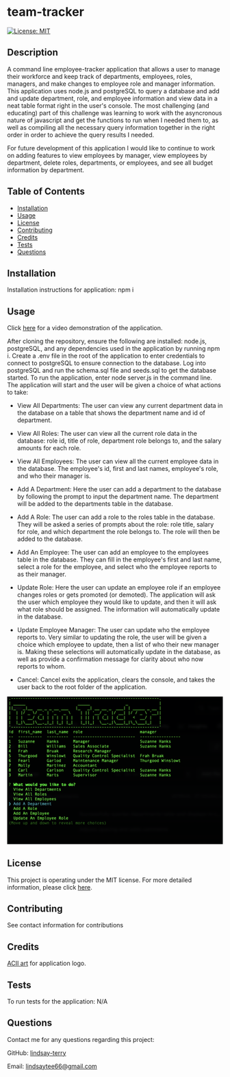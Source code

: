 # team-tracker
[![License: MIT](https://img.shields.io/badge/License-MIT-yellow.svg)](https://opensource.org/licenses/MIT)

## Description
A command line employee-tracker application that allows a user to manage their workforce and keep track of departments, employees, roles, managers, and make changes to employee role and manager information.  This application uses node.js and postgreSQL to query a database and add and update department, role, and employee information and view data in a neat table format right in the user's console.  The most challenging (and educating) part of this challenge was learning to work with the asyncronous nature of javascript and get the functions to run when I needed them to, as well as compiling all the necessary query information together in the right order in order to achieve the query results I needed.

For future development of this application I would like to continue to work on adding features to view employees by manager, view employees by department, delete roles, departments, or employees, and see all budget information by department.  

## Table of Contents
* [Installation](#installation)
* [Usage](#usage)
* [License](#license)
* [Contributing](#contributing)
* [Credits](#credits)
* [Tests](#tests)
* [Questions](#questions)

## Installation
Installation instructions for application:
npm i

## Usage
Click [here]() for a video demonstration of the application.

After cloning the repository, ensure the following are installed: node.js, postgreSQL, and any dependencies used in the application by running npm i. Create a .env file in the root of the application to enter credentials to connect to postgreSQL to ensure connection to the database.  Log into postgreSQL and run the schema.sql file and seeds.sql to get the database started.  To run the application, enter node server.js in the command line.  The application will start and the user will be given a choice of what actions to take:

* View All Departments: The user can view any current department data in the database on a table that shows the department name and id of department.

* View All Roles: The user can view all the current role data in the database: role id, title of role, department role belongs to, and the salary amounts for each role.

* View All Employees: The user can view all the current employee data in the database.  The employee's id, first and last names, employee's role, and who their manager is. 

* Add A Department: Here the user can add a department to the database by following the prompt to input the department name.  The department will be added to the departments table in the database.

* Add A Role: The user can add a role to the roles table in the database.  They will be asked a series of prompts about the role: role title, salary for role, and which department the role belongs to.  The role will then be added to the database.

* Add An Employee: The user can add an employee to the employees table in the database.  They can fill in the employee's first and last name, select a role for the employee, and select who the employee reports to as their manager.  

* Update Role: Here the user can update an employee role if an employee changes roles or gets promoted (or demoted).  The application will ask the user which employee they would like to update, and then it will ask what role should be assigned.  The information will automatically update in the database.

* Update Employee Manager: The user can update who the employee reports to.  Very similar to updating the role, the user will be given a choice which employee to update, then a list of who their new manager is.  Making these selections will automatically update in the database, as well as provide a confirmation message for clarity about who now reports to whom.

* Cancel: Cancel exits the application, clears the console, and takes the user back to the root folder of the application.

![Screenshot of application](./assets/images/team-tracker.png)

## License
This project is operating under the MIT license.  For more detailed information, please click [here](https://opensource.org/license/mit).

## Contributing
See contact information for contributions

## Credits
[ACII art](https://www.asciiart.eu/text-to-ascii-art) for application logo.

## Tests
To run tests for the application:
N/A

## Questions
Contact me for any questions regarding this project:

GitHub: [lindsay-terry](https://github.com/lindsay-terry)

Email: lindsaytee66@gmail.com


